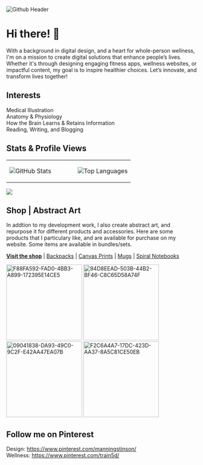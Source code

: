![Github Header](https://github.com/manningstinson/manningstinson/assets/104523090/93d6c665-d861-4db4-858e-1d1f52a5fdf2)

# Hi there! 👋
With a background in digital design, and a heart for whole-person wellness, I'm on a mission to create digital solutions that enhance people’s lives. Whether it's through designing engaging fitness apps, wellness websites, or impactful content, my goal is to inspire healthier choices. Let’s innovate, and transform lives together! 

## Interests
Medical Illustration <br>
Anatomy & Physiology <br>
How the Brain Learns & Retains Information <br>
Reading, Writing, and Blogging

## Stats & Profile Views
<table>
  <tr>
    <td valign="top" width="55%">

![GitHub Stats](https://github-readme-stats.vercel.app/api?username=manningstinson&show_icons=true&count_private=true&hide_border=true)

</td>
<td valign="top" width="45%">

![Top Languages](https://github-readme-stats.vercel.app/api/top-langs/?username=manningstinson&hide_border=true&layout=donut&hide=roff,&langs_count=6&include_repo=html,css,python,react,c&hide_title=true)

</td>
</tr>
</table>

![](https://komarev.com/ghpvc/?username=manningstinson&style=for-the-badge)


## Shop | Abstract Art
In addtion to my development work, I also create abstract art, and repurpose it for different products and accessories.  Here are some products that I particulary like, and are available for purchase on my website. Some items are available in bundles/sets. <br> 

**[Visit the shop](https://manningstinson.com/shop)** | [Backpacks](https://manningstinson.com/product-category/backpacks/) | [Canvas Prints](https://manningstinson.com/product-category/canvas-prints/) | [Mugs](https://manningstinson.com/product-category/mugs/) | [Spiral Notebooks](https://manningstinson.com/product-category/spiral-notebooks/)


<img width="200" alt="F88FA592-FAD0-4BB3-A899-172395E14CE5" src="https://github.com/manningstinson/manningstinson/assets/104523090/082af53b-1b10-428b-a7dc-682147e10966">
<img width="200" alt="94D8EEAD-503B-44B2-BF46-C8C65D58A74F" src="https://github.com/manningstinson/manningstinson/assets/104523090/f86a8776-9837-4677-a2b0-43882920dc6b">
<img width="200" alt="09041838-DA93-49C0-9C2F-E42AA47EA07B" src="https://github.com/manningstinson/manningstinson/assets/104523090/7efd12f9-551e-4415-b2f1-ee05dfb57045">
<img width="200" alt="F2C6A4A7-17DC-423D-AA37-8A5C81CE50EB" src="https://github.com/manningstinson/manningstinson/assets/104523090/fffcec0e-2545-4b5c-9a71-96b4bf794df1">

## Follow me on Pinterest
Design: https://www.pinterest.com/manningstinson/ <br>
Wellness: https://www.pinterest.com/train5d/


<!--
**manningstinson/manningstinson** is a ✨ _special_ ✨ repository because its `README.md` (this file) appears on your GitHub profile.

Here are some ideas to get you started:

- 🔭 I’m currently working on ...
- 🌱 I’m currently learning ...
- 👯 I’m looking to collaborate on ...
- 🤔 I’m looking for help with ...
- 💬 Ask me about ...
- 📫 How to reach me: ...
- 😄 Pronouns: ...
- ⚡ Fun fact: ...
-->

